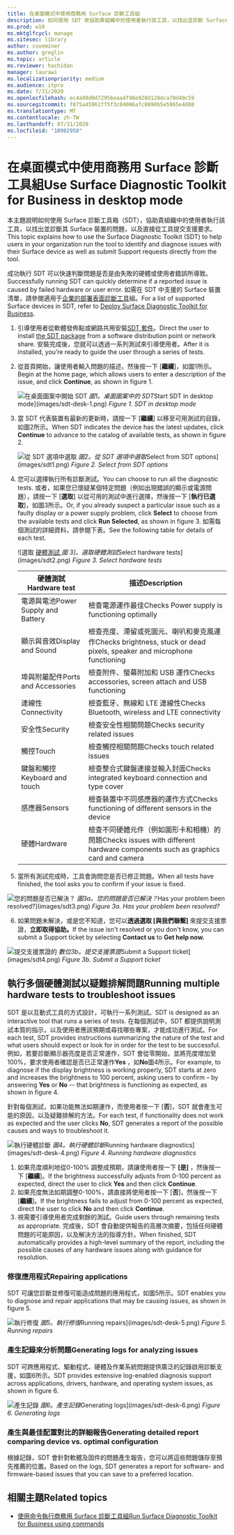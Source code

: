 ```yaml
---
title: 在桌面模式中使用商務用 Surface 診斷工具組
description: 如何使用 SDT 來協助貴組織中的使用者執行該工具，以找出並診斷 Surface 裝置的問題，以及直接從工具提交支援要求。
ms.prod: w10
ms.mktglfcycl: manage
ms.sitesec: library
author: coveminer
ms.author: greglin
ms.topic: article
ms.reviewer: hachidan
manager: laurawi
ms.localizationpriority: medium
ms.audience: itpro
ms.date: 7/31/2020
ms.openlocfilehash: ec4a90d0d72956eaa4f98e928d128dca70d49c59
ms.sourcegitcommit: f875a45961ff5f3c04006afc8690b5e5965e4d80
ms.translationtype: MT
ms.contentlocale: zh-TW
ms.lasthandoff: 07/31/2020
ms.locfileid: "10902958"
---
```

# <span data-ttu-id="42a9e-103">在桌面模式中使用商務用 Surface 診斷工具組</span><span class="sxs-lookup"><span data-stu-id="42a9e-103">Use Surface Diagnostic Toolkit for Business in desktop mode</span></span>

<span data-ttu-id="42a9e-104">本主題說明如何使用 Surface 診斷工具箱（SDT），協助貴組織中的使用者執行該工具，以找出並診斷其 Surface 裝置的問題，以及直接從工具提交支援要求。</span><span class="sxs-lookup"><span data-stu-id="42a9e-104">This topic explains how to use the Surface Diagnostic Toolkit (SDT) to help users in your organization run the tool to identify and diagnose issues with their Surface device as well as submit Support requests directly from the tool.</span></span> 

<span data-ttu-id="42a9e-105">成功執行 SDT 可以快速判斷問題是否是由失敗的硬體或使用者錯誤所導致。</span><span class="sxs-lookup"><span data-stu-id="42a9e-105">Successfully running SDT can quickly determine if a reported issue is caused by failed hardware or user error.</span></span> <span data-ttu-id="42a9e-106">如需在 SDT 中支援的 Surface 裝置清單，請參閱適用于[企業的部署表面診斷工具](surface-diagnostic-toolkit-business.md)組。</span><span class="sxs-lookup"><span data-stu-id="42a9e-106">For a list of supported Surface devices in SDT, refer to [Deploy Surface Diagnostic Toolkit for Business](surface-diagnostic-toolkit-business.md).</span></span>


1. <span data-ttu-id="42a9e-107">引導使用者從軟體發佈點或網路共用安裝[SDT 套件](surface-diagnostic-toolkit-business.md#create-custom-sdt)。</span><span class="sxs-lookup"><span data-stu-id="42a9e-107">Direct the user to install [the SDT package](surface-diagnostic-toolkit-business.md#create-custom-sdt) from a software distribution point or network share.</span></span> <span data-ttu-id="42a9e-108">安裝完成後，您就可以透過一系列測試來引導使用者。</span><span class="sxs-lookup"><span data-stu-id="42a9e-108">After it is installed, you’re ready to guide the user through a series of tests.</span></span> 

2. <span data-ttu-id="42a9e-109">從首頁開始，讓使用者輸入問題的描述，然後按一下 [**繼續**]，如圖1所示。</span><span class="sxs-lookup"><span data-stu-id="42a9e-109">Begin at the home page, which allows users to enter a description of the issue, and click **Continue**, as shown in figure 1.</span></span>

    ![<span data-ttu-id="42a9e-110">在桌面圖案中開始 SDT ](images/sdt-desk-1.png)
 *圖1。桌面圖案中的 SDT*</span><span class="sxs-lookup"><span data-stu-id="42a9e-110">Start SDT in desktop mode](images/sdt-desk-1.png)
*Figure 1. SDT in desktop mode*</span></span>

3. <span data-ttu-id="42a9e-111">當 SDT 代表裝置有最新的更新時，請按一下 [**繼續**] 以移至可用測試的目錄，如圖2所示。</span><span class="sxs-lookup"><span data-stu-id="42a9e-111">When SDT indicates the device has the latest updates, click **Continue** to advance to the catalog of available tests, as shown in figure 2.</span></span>

    ![<span data-ttu-id="42a9e-112">從 SDT 選項中選取 ](images/sdt1.png)
 *圖2。從 SDT 選項中選取*</span><span class="sxs-lookup"><span data-stu-id="42a9e-112">Select from SDT options](images/sdt1.png)
*Figure 2. Select from SDT options*</span></span>

4. <span data-ttu-id="42a9e-113">您可以選擇執行所有診斷測試。</span><span class="sxs-lookup"><span data-stu-id="42a9e-113">You can choose to run all the diagnostic tests.</span></span> <span data-ttu-id="42a9e-114">或者，如果您已懷疑某個特定問題（例如出現錯誤的顯示或電源問題），請按一下 [**選取**] 以從可用的測試中進行選擇，然後按一下 [**執行已選取**]，如圖3所示。</span><span class="sxs-lookup"><span data-stu-id="42a9e-114">Or, if you already suspect a particular issue such as a faulty display or a power supply problem, click **Select** to choose from the available tests and click **Run Selected**, as shown in figure 3.</span></span> <span data-ttu-id="42a9e-115">如需每個測試的詳細資料，請參閱下表。</span><span class="sxs-lookup"><span data-stu-id="42a9e-115">See the following table for details of each test.</span></span> 

    ![<span data-ttu-id="42a9e-116">選取 [硬體測試 ](images/sdt2.png)
 *圖 3]。選取硬體測試*</span><span class="sxs-lookup"><span data-stu-id="42a9e-116">Select hardware tests](images/sdt2.png)
*Figure 3. Select hardware tests*</span></span>

    <span data-ttu-id="42a9e-117">硬體測試</span><span class="sxs-lookup"><span data-stu-id="42a9e-117">Hardware test</span></span> | <span data-ttu-id="42a9e-118">描述</span><span class="sxs-lookup"><span data-stu-id="42a9e-118">Description</span></span>
    --- | ---
    <span data-ttu-id="42a9e-119">電源與電池</span><span class="sxs-lookup"><span data-stu-id="42a9e-119">Power Supply and Battery</span></span> |  <span data-ttu-id="42a9e-120">檢查電源運作最佳</span><span class="sxs-lookup"><span data-stu-id="42a9e-120">Checks Power supply is functioning optimally</span></span>
    <span data-ttu-id="42a9e-121">顯示與音效</span><span class="sxs-lookup"><span data-stu-id="42a9e-121">Display and Sound</span></span>   | <span data-ttu-id="42a9e-122">檢查亮度、滯留或死圖元、喇叭和麥克風運作</span><span class="sxs-lookup"><span data-stu-id="42a9e-122">Checks brightness, stuck or dead pixels, speaker and microphone functioning</span></span>
    <span data-ttu-id="42a9e-123">埠與附屬配件</span><span class="sxs-lookup"><span data-stu-id="42a9e-123">Ports and Accessories</span></span>   | <span data-ttu-id="42a9e-124">檢查附件、螢幕附加和 USB 運作</span><span class="sxs-lookup"><span data-stu-id="42a9e-124">Checks accessories, screen attach and USB functioning</span></span>
    <span data-ttu-id="42a9e-125">連線性</span><span class="sxs-lookup"><span data-stu-id="42a9e-125">Connectivity</span></span> |  <span data-ttu-id="42a9e-126">檢查藍牙、無線和 LTE 連線性</span><span class="sxs-lookup"><span data-stu-id="42a9e-126">Checks Bluetooth, wireless and LTE connectivity</span></span>
    <span data-ttu-id="42a9e-127">安全性</span><span class="sxs-lookup"><span data-stu-id="42a9e-127">Security</span></span>    | <span data-ttu-id="42a9e-128">檢查安全性相關問題</span><span class="sxs-lookup"><span data-stu-id="42a9e-128">Checks security related issues</span></span>
    <span data-ttu-id="42a9e-129">觸控</span><span class="sxs-lookup"><span data-stu-id="42a9e-129">Touch</span></span>   | <span data-ttu-id="42a9e-130">檢查觸控相關問題</span><span class="sxs-lookup"><span data-stu-id="42a9e-130">Checks touch related issues</span></span>
    <span data-ttu-id="42a9e-131">鍵盤和觸控</span><span class="sxs-lookup"><span data-stu-id="42a9e-131">Keyboard and touch</span></span> |    <span data-ttu-id="42a9e-132">檢查整合式鍵盤連接並輸入封面</span><span class="sxs-lookup"><span data-stu-id="42a9e-132">Checks integrated keyboard connection and type cover</span></span>
    <span data-ttu-id="42a9e-133">感應器</span><span class="sxs-lookup"><span data-stu-id="42a9e-133">Sensors</span></span> | <span data-ttu-id="42a9e-134">檢查裝置中不同感應器的運作方式</span><span class="sxs-lookup"><span data-stu-id="42a9e-134">Checks functioning of different sensors in the device</span></span>
    <span data-ttu-id="42a9e-135">硬體</span><span class="sxs-lookup"><span data-stu-id="42a9e-135">Hardware</span></span> |  <span data-ttu-id="42a9e-136">檢查不同硬體元件（例如圖形卡和相機）的問題</span><span class="sxs-lookup"><span data-stu-id="42a9e-136">Checks issues with different hardware components such as graphics card and camera</span></span>

5. <span data-ttu-id="42a9e-137">當所有測試完成時，工具會詢問您是否已修正問題。</span><span class="sxs-lookup"><span data-stu-id="42a9e-137">When all tests have finished, the tool asks you to confirm if your issue is fixed.</span></span> 

 ![<span data-ttu-id="42a9e-138">您的問題是否已解決？ ](images/sdt3.png)
*圖3a。您的問題是否已解決？*</span><span class="sxs-lookup"><span data-stu-id="42a9e-138">Has your problem been resolved?](images/sdt3.png)
*Figure 3a. Has your problem been resolved?*</span></span>

6. <span data-ttu-id="42a9e-139">如果問題未解決，或是您不知道，您可以**透過選取 [與我們聯繫]** 來提交支援票證，**立即取得協助。**</span><span class="sxs-lookup"><span data-stu-id="42a9e-139">If the issue isn't resolved or you don't know, you can submit a Support ticket by selecting **Contact us** to **Get help now.**</span></span>
 
 ![<span data-ttu-id="42a9e-140">提交支援票證的 ](images/sdt4.png)
 *數位3b。提交支援票證*</span><span class="sxs-lookup"><span data-stu-id="42a9e-140">Submit a Support ticket](images/sdt4.png)
*Figure 3b. Submit a Support ticket*</span></span>

<span id="multiple" />

## <span data-ttu-id="42a9e-141">執行多個硬體測試以疑難排解問題</span><span class="sxs-lookup"><span data-stu-id="42a9e-141">Running multiple hardware tests to troubleshoot issues</span></span>

<span data-ttu-id="42a9e-142">SDT 是以互動式工具的方式設計，可執行一系列測試。</span><span class="sxs-lookup"><span data-stu-id="42a9e-142">SDT is designed as an interactive tool that runs a series of tests.</span></span> <span data-ttu-id="42a9e-143">在每個測試中，SDT 都提供說明測試本質的指示，以及使用者應該預期或尋找哪些專案，才能成功進行測試。</span><span class="sxs-lookup"><span data-stu-id="42a9e-143">For each test, SDT provides instructions summarizing  the nature of the test and what users should expect or look for in order for the test to be successful.</span></span> <span data-ttu-id="42a9e-144">例如，若要診斷顯示器亮度是否正常運作，SDT 會從零開始，並將亮度增加至100%，要求使用者確認是否已正常運作**Yes** ，如**No**圖4所示。</span><span class="sxs-lookup"><span data-stu-id="42a9e-144">For example, to diagnose if the display brightness is working properly, SDT starts at zero and increases the brightness to 100 percent, asking users to confirm – by answering **Yes** or **No** -- that brightness is functioning as expected, as shown in figure 4.</span></span> 

<span data-ttu-id="42a9e-145">針對每個測試，如果功能無法如期運作，而使用者按一下 [**否**]，SDT 就會產生可能的原因，以及疑難排解的方法。</span><span class="sxs-lookup"><span data-stu-id="42a9e-145">For each test, if functionality does not work as expected and the user clicks **No**, SDT generates a report of the possible causes and ways to troubleshoot it.</span></span> 

![<span data-ttu-id="42a9e-146">執行硬體診斷 ](images/sdt-desk-4.png)
 *圖4。執行硬體診斷*</span><span class="sxs-lookup"><span data-stu-id="42a9e-146">Running hardware diagnostics](images/sdt-desk-4.png)
*Figure 4. Running hardware diagnostics*</span></span>

1. <span data-ttu-id="42a9e-147">如果亮度順利地從0-100% 調整成預期，請讓使用者按一下 **[是]** ，然後按一下 [**繼續**]。</span><span class="sxs-lookup"><span data-stu-id="42a9e-147">If the brightness successfully adjusts from 0-100 percent as expected, direct the user to click **Yes** and then click **Continue**.</span></span> 
2. <span data-ttu-id="42a9e-148">如果亮度無法如期調整0-100%，請直接將使用者按一下 [**否**]，然後按一下 [**繼續**]。</span><span class="sxs-lookup"><span data-stu-id="42a9e-148">If the brightness fails to adjust from 0-100 percent as expected, direct the user to click **No** and then click **Continue**.</span></span> 
3. <span data-ttu-id="42a9e-149">視需要引導使用者完成剩餘的測試。</span><span class="sxs-lookup"><span data-stu-id="42a9e-149">Guide users through remaining tests as appropriate.</span></span> <span data-ttu-id="42a9e-150">完成後，SDT 會自動提供報告的高層次摘要，包括任何硬體問題的可能原因，以及解決方法的指導方針。</span><span class="sxs-lookup"><span data-stu-id="42a9e-150">When finished, SDT automatically provides a high-level summary of the report, including the possible causes of any hardware issues along with guidance for resolution.</span></span>


### <span data-ttu-id="42a9e-151">修復應用程式</span><span class="sxs-lookup"><span data-stu-id="42a9e-151">Repairing applications</span></span>

<span data-ttu-id="42a9e-152">SDT 可讓您診斷並修復可能造成問題的應用程式，如圖5所示。</span><span class="sxs-lookup"><span data-stu-id="42a9e-152">SDT enables you to diagnose and repair applications that may be causing issues, as shown in figure 5.</span></span>

![<span data-ttu-id="42a9e-153">執行修復 ](images/sdt-desk-5.png)
 *圖5。執行修復*</span><span class="sxs-lookup"><span data-stu-id="42a9e-153">Running repairs](images/sdt-desk-5.png)
*Figure 5. Running repairs*</span></span>
<span id="logs" />

### <span data-ttu-id="42a9e-154">產生記錄來分析問題</span><span class="sxs-lookup"><span data-stu-id="42a9e-154">Generating logs for analyzing issues</span></span> 

<span data-ttu-id="42a9e-155">SDT 可跨應用程式、驅動程式、硬體及作業系統問題提供廣泛的記錄啟用診斷支援，如圖6所示。</span><span class="sxs-lookup"><span data-stu-id="42a9e-155">SDT provides extensive log-enabled diagnosis support across applications, drivers, hardware, and operating system issues, as shown in figure 6.</span></span>

![<span data-ttu-id="42a9e-156">產生記錄 ](images/sdt-desk-6.png)
 *圖6。產生記錄*</span><span class="sxs-lookup"><span data-stu-id="42a9e-156">Generating logs](images/sdt-desk-6.png)
*Figure 6. Generating logs*</span></span>

<span id="detailed-report" />

### <span data-ttu-id="42a9e-157">產生與最佳配置對比的詳細報告</span><span class="sxs-lookup"><span data-stu-id="42a9e-157">Generating detailed report comparing device vs. optimal configuration</span></span>

<span data-ttu-id="42a9e-158">根據記錄，SDT 會針對軟體及固件的問題產生報告，您可以將這些問題儲存至預先推薦的位置。</span><span class="sxs-lookup"><span data-stu-id="42a9e-158">Based on the logs, SDT generates a report for software- and firmware-based issues that you can save to a preferred location.</span></span>

## <span data-ttu-id="42a9e-159">相關主題</span><span class="sxs-lookup"><span data-stu-id="42a9e-159">Related topics</span></span>

- [<span data-ttu-id="42a9e-160">使用命令執行商務用 Surface 診斷工具組</span><span class="sxs-lookup"><span data-stu-id="42a9e-160">Run Surface Diagnostic Toolkit for Business using commands</span></span>](surface-diagnostic-toolkit-command-line.md)

